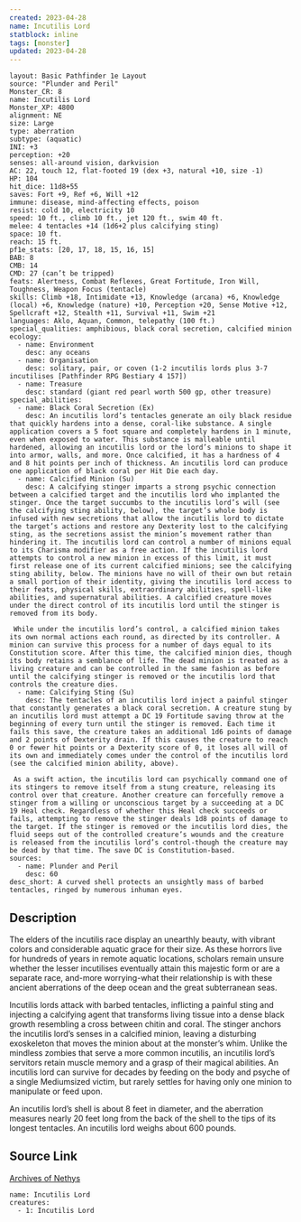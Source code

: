 ```yaml
---
created: 2023-04-28
name: Incutilis Lord
statblock: inline
tags: [monster]
updated: 2023-04-28
---
```

```statblock
layout: Basic Pathfinder 1e Layout
source: "Plunder and Peril"
Monster_CR: 8
name: Incutilis Lord
Monster_XP: 4800
alignment: NE
size: Large
type: aberration
subtype: (aquatic)
INI: +3
perception: +20
senses: all-around vision, darkvision
AC: 22, touch 12, flat-footed 19 (dex +3, natural +10, size -1)
HP: 104
hit_dice: 11d8+55
saves: Fort +9, Ref +6, Will +12
immune: disease, mind-affecting effects, poison
resist: cold 10, electricity 10
speed: 10 ft., climb 10 ft., jet 120 ft., swim 40 ft.
melee: 4 tentacles +14 (1d6+2 plus calcifying sting)
space: 10 ft.
reach: 15 ft.
pf1e_stats: [20, 17, 18, 15, 16, 15]
BAB: 8
CMB: 14
CMD: 27 (can’t be tripped)
feats: Alertness, Combat Reflexes, Great Fortitude, Iron Will, Toughness, Weapon Focus (tentacle)
skills: Climb +18, Intimidate +13, Knowledge (arcana) +6, Knowledge (local) +6, Knowledge (nature) +10, Perception +20, Sense Motive +12, Spellcraft +12, Stealth +11, Survival +11, Swim +21
languages: Aklo, Aquan, Common, telepathy (100 ft.)
special_qualities: amphibious, black coral secretion, calcified minion
ecology:
  - name: Environment
    desc: any oceans
  - name: Organisation
    desc: solitary, pair, or coven (1-2 incutilis lords plus 3-7 incutilises [Pathfinder RPG Bestiary 4 157])
  - name: Treasure
    desc: standard (giant red pearl worth 500 gp, other treasure)
special_abilities:
  - name: Black Coral Secretion (Ex)
    desc: An incutilis lord’s tentacles generate an oily black residue that quickly hardens into a dense, coral-like substance. A single application covers a 5 foot square and completely hardens in 1 minute, even when exposed to water. This substance is malleable until hardened, allowing an incutilis lord or the lord’s minions to shape it into armor, walls, and more. Once calcified, it has a hardness of 4 and 8 hit points per inch of thickness. An incutilis lord can produce one application of black coral per Hit Die each day.
  - name: Calcified Minion (Su)
    desc: A calcifying stinger imparts a strong psychic connection between a calcified target and the incutilis lord who implanted the stinger. Once the target succumbs to the incutilis lord’s will (see the calcifying sting ability, below), the target’s whole body is infused with new secretions that allow the incutilis lord to dictate the target’s actions and restore any Dexterity lost to the calcifying sting, as the secretions assist the minion’s movement rather than hindering it. The incutilis lord can control a number of minions equal to its Charisma modifier as a free action. If the incutilis lord attempts to control a new minion in excess of this limit, it must first release one of its current calcified minions; see the calcifying sting ability, below. The minions have no will of their own but retain a small portion of their identity, giving the incutilis lord access to their feats, physical skills, extraordinary abilities, spell-like abilities, and supernatural abilities. A calcified creature moves under the direct control of its incutilis lord until the stinger is removed from its body.

 While under the incutilis lord’s control, a calcified minion takes its own normal actions each round, as directed by its controller. A minion can survive this process for a number of days equal to its Constitution score. After this time, the calcified minion dies, though its body retains a semblance of life. The dead minion is treated as a living creature and can be controlled in the same fashion as before until the calcifying stinger is removed or the incutilis lord that controls the creature dies.
  - name: Calcifying Sting (Su)
    desc: The tentacles of an incutilis lord inject a painful stinger that constantly generates a black coral secretion. A creature stung by an incutilis lord must attempt a DC 19 Fortitude saving throw at the beginning of every turn until the stinger is removed. Each time it fails this save, the creature takes an additional 1d6 points of damage and 2 points of Dexterity drain. If this causes the creature to reach 0 or fewer hit points or a Dexterity score of 0, it loses all will of its own and immediately comes under the control of the incutilis lord (see the calcified minion ability, above).

 As a swift action, the incutilis lord can psychically command one of its stingers to remove itself from a stung creature, releasing its control over that creature. Another creature can forcefully remove a stinger from a willing or unconscious target by a succeeding at a DC 19 Heal check. Regardless of whether this Heal check succeeds or fails, attempting to remove the stinger deals 1d8 points of damage to the target. If the stinger is removed or the incutilis lord dies, the fluid seeps out of the controlled creature’s wounds and the creature is released from the incutilis lord’s control-though the creature may be dead by that time. The save DC is Constitution-based.
sources:
  - name: Plunder and Peril
    desc: 60
desc_short: A curved shell protects an unsightly mass of barbed tentacles, ringed by numerous inhuman eyes.
```
## Description
The elders of the incutilis race display an unearthly beauty, with vibrant colors and considerable aquatic grace for their size. As these horrors live for hundreds of years in remote aquatic locations, scholars remain unsure whether the lesser incutilises eventually attain this majestic form or are a separate race, and-more worrying-what their relationship is with these ancient aberrations of the deep ocean and the great subterranean seas.

Incutilis lords attack with barbed tentacles, inflicting a painful sting and injecting a calcifying agent that transforms living tissue into a dense black growth resembling a cross between chitin and coral. The stinger anchors the incutilis lord’s senses in a calcified minion, leaving a disturbing exoskeleton that moves the minion about at the monster’s whim. Unlike the mindless zombies that serve a more common incutilis, an incutilis lord’s servitors retain muscle memory and a grasp of their magical abilities. An incutilis lord can survive for decades by feeding on the body and psyche of a single Mediumsized victim, but rarely settles for having only one minion to manipulate or feed upon.

An incutilis lord’s shell is about 8 feet in diameter, and the aberration measures nearly 20 feet long from the back of the shell to the tips of its longest tentacles. An incutilis lord weighs about 600 pounds.
## Source Link
[Archives of Nethys](https://aonprd.com/MonsterDisplay.aspx?ItemName=Incutilis%20Lord)
```encounter-table
name: Incutilis Lord
creatures:
  - 1: Incutilis Lord
```
